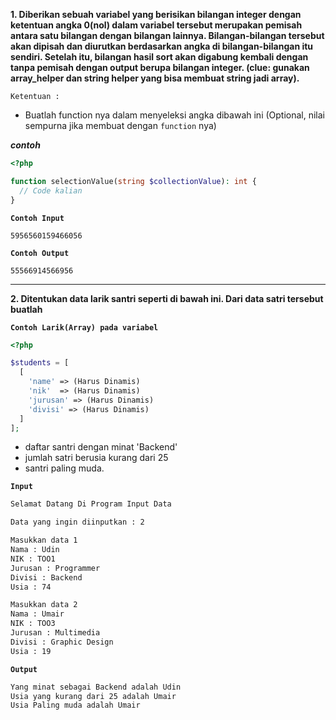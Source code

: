 **1. Diberikan sebuah variabel yang berisikan bilangan integer dengan
ketentuan angka 0(nol) dalam variabel tersebut merupakan pemisah
antara satu bilangan dengan bilangan lainnya. Bilangan-bilangan tersebut
akan dipisah dan diurutkan berdasarkan angka di bilangan-bilangan itu
sendiri. Setelah itu, bilangan hasil sort akan digabung kembali dengan
tanpa pemisah dengan output berupa bilangan integer.
(clue: gunakan array_helper dan string helper yang bisa membuat string jadi array).**

`Ketentuan :`
* Buatlah function nya dalam menyeleksi angka dibawah ini (Optional, nilai sempurna jika membuat dengan ``function`` nya)

***contoh***

```php
<?php

function selectionValue(string $collectionValue): int {
  // Code kalian
}
```

**`Contoh Input`**
```
5956560159466056
```
**`Contoh Output`**
```
55566914566956
```
---

**2. Ditentukan data larik santri seperti di bawah ini. Dari data satri tersebut buatlah**

**`Contoh Larik(Array) pada variabel`**
```php
<?php

$students = [
  [
    'name' => (Harus Dinamis)
    'nik'  => (Harus Dinamis)
    'jurusan' => (Harus Dinamis)
    'divisi' => (Harus Dinamis)
  ]
];
```

* daftar santri dengan minat 'Backend'
* jumlah satri berusia kurang dari 25
* santri paling muda.

**`Input`**
```bash
Selamat Datang Di Program Input Data

Data yang ingin diinputkan : 2

Masukkan data 1
Nama : Udin
NIK : TOO1
Jurusan : Programmer
Divisi : Backend
Usia : 74

Masukkan data 2
Nama : Umair
NIK : TOO3
Jurusan : Multimedia
Divisi : Graphic Design
Usia : 19
```

**`Output`**

```bash
Yang minat sebagai Backend adalah Udin
Usia yang kurang dari 25 adalah Umair
Usia Paling muda adalah Umair
```
